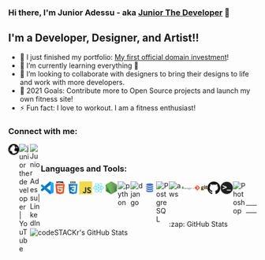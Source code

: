 ### Hi there, I'm Junior Adessu - aka [Junior The Developer][website] 👋

<!-- [![Website](https://img.shields.io/website?label=codeSTACKr.com&style=for-the-badge&url=https%3A%2F%2Fcodestackr.com)](https://juniorthedeveloper.com)
[![Twitter Follow](https://img.shields.io/twitter/follow/codeSTACKr?color=1DA1F2&logo=twitter&style=for-the-badge)](https://twitter.com/intent/follow?original_referer=https%3A%2F%2Fgithub.com%2FcodeSTACKr&screen_name=codeSTACKr) -->

## I'm a Developer, Designer, and Artist!!

- 🔭 I just finished my portfolio: [My first official domain investment][website]!
- 🌱 I’m currently learning everything 🤣
- 👯 I’m looking to collaborate with designers to bring their designs to life and work with more developers.
- 🥅 2021 Goals: Contribute more to Open Source projects and launch my own fitness site!
- ⚡ Fun fact: I love to workout. I am a fitness enthusiast!

### Connect with me:

[<img align="left" alt="juniorthedeveloper.com" width="22px" src="https://raw.githubusercontent.com/iconic/open-iconic/master/svg/globe.svg" />][website]
[<img align="left" alt="junior the developer | YouTube" width="22px" src="https://cdn.jsdelivr.net/npm/simple-icons@v3/icons/youtube.svg" />][youtube]

<!-- [<img align="left" alt="codeSTACKr | Twitter" width="22px" src="https://cdn.jsdelivr.net/npm/simple-icons@v3/icons/twitter.svg" />][twitter] -->

[<img align="left" alt="Junior Adessu| LinkedIn" width="22px" src="https://cdn.jsdelivr.net/npm/simple-icons@v3/icons/linkedin.svg" />][linkedin]

<!-- [<img align="left" alt="codeSTACKr | Instagram" width="22px" src="https://cdn.jsdelivr.net/npm/simple-icons@v3/icons/instagram.svg" />][instagram] -->

<br />

### Languages and Tools:

<img align="left" alt="Visual Studio Code" width="26px" src="https://raw.githubusercontent.com/github/explore/80688e429a7d4ef2fca1e82350fe8e3517d3494d/topics/visual-studio-code/visual-studio-code.png" />

[<img align="left" alt="HTML5" width="26px" src="https://raw.githubusercontent.com/github/explore/80688e429a7d4ef2fca1e82350fe8e3517d3494d/topics/html/html.png" />][css-javascript]

[<img align="left" alt="CSS3" width="26px" src="https://raw.githubusercontent.com/github/explore/80688e429a7d4ef2fca1e82350fe8e3517d3494d/topics/css/css.png" />][css-javascript]


[<img align="left" alt="JavaScript" width="26px" src="https://raw.githubusercontent.com/github/explore/80688e429a7d4ef2fca1e82350fe8e3517d3494d/topics/javascript/javascript.png" />][css-javascript]

[<img align="left" alt="React" width="26px" src="https://raw.githubusercontent.com/github/explore/80688e429a7d4ef2fca1e82350fe8e3517d3494d/topics/react/react.png" />][react]

[<img align="left" alt="Node.js" width="26px" src="https://raw.githubusercontent.com/github/explore/80688e429a7d4ef2fca1e82350fe8e3517d3494d/topics/nodejs/nodejs.png" />][node]


[<img align="left" alt="python" width="26px" src="https://upload.wikimedia.org/wikipedia/commons/thumb/c/c3/Python-logo-notext.svg/1024px-Python-logo-notext.svg.png" />][python]

[<img align="left" alt="django" width="26px" src="https://icons-for-free.com/iconfiles/png/512/bxl+django-1325051932950782714.png" />][python]

[<img align="left" alt="SQL" width="26px" src="https://raw.githubusercontent.com/github/explore/80688e429a7d4ef2fca1e82350fe8e3517d3494d/topics/sql/sql.png" />][python]


[<img align="left" alt="PostgreSQL" width="26px" src="https://cdn.iconscout.com/icon/free/png-256/postgresql-226047.png" />][python]

[<img align="left" alt="aws" width="26px" src="https://cloudastronautblog.files.wordpress.com/2017/10/aws_logo_smile_1200x630.png" />][python]
[<img align="left" alt="MongoDB" width="26px" src="https://raw.githubusercontent.com/github/explore/80688e429a7d4ef2fca1e82350fe8e3517d3494d/topics/mongodb/mongodb.png" />][projects]
<img align="left" alt="Git" width="26px" src="https://raw.githubusercontent.com/github/explore/80688e429a7d4ef2fca1e82350fe8e3517d3494d/topics/git/git.png" />
<img align="left" alt="GitHub" width="26px" src="https://raw.githubusercontent.com/github/explore/78df643247d429f6cc873026c0622819ad797942/topics/github/github.png" />
<img align="left" alt="Terminal" width="26px" src="https://raw.githubusercontent.com/github/explore/80688e429a7d4ef2fca1e82350fe8e3517d3494d/topics/terminal/terminal.png" />
<img align="left" alt="Photoshop" width="26px" src="https://iconape.com/wp-content/files/ix/373285/png/373285.png" />

<br />
<br />

---

 <!-- ### 📺 Latest YouTube Videos -->
 <!-- YOUTUBE:START -->
 <!-- YOUTUBE:END -->


---





  <summary>:zap: GitHub Stats</summary>

  <img align="left" alt="codeSTACKr's GitHub Stats" src="https://github-readme-stats.jadessu.vercel.app/api?username=codeSTACKr&show_icons=true&hide_border=true" />



[website]: https://www.juniorthedeveloper.com/

[youtube]: https://www.youtube.com/channel/UChqJKdm-ahT1StOOhcnItcQ
[linkedin]: https://www.linkedin.com/in/junioradessu/


[css-javascript]: https://www.juniorthedeveloper.com/projects/sytycc.html

[react]: https://www.juniorthedeveloper.com/projects/pathways.html

[python]: https://www.juniorthedeveloper.com/projects/seiunite.html
[Node]: https://www.juniorthedeveloper.com/projects/riseblog.html
[projects]: https://www.juniorthedeveloper.com/projects
